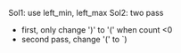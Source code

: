Sol1: use left_min, left_max
Sol2: two pass
* first, only change ')' to '(' when count <0
* second pass, change '(' to `)